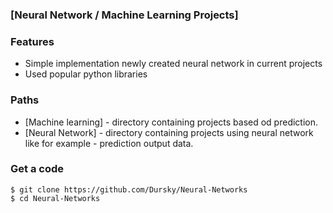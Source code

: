 ### [Neural Network / Machine Learning Projects]

### Features

- Simple implementation newly created neural network in current projects
- Used popular python libraries 

### Paths
- [Machine learning] - directory containing projects based od prediction.
- [Neural Network] - directory containing projects using neural network like for example - prediction output data.
### Get a code

`$ git clone https://github.com/Dursky/Neural-Networks`<br>
`$ cd Neural-Networks`


